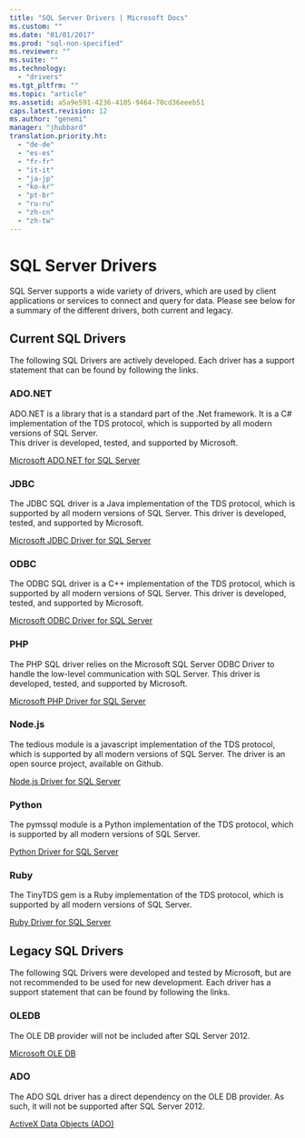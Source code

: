```yaml
---
title: "SQL Server Drivers | Microsoft Docs"
ms.custom: ""
ms.date: "01/01/2017"
ms.prod: "sql-non-specified"
ms.reviewer: ""
ms.suite: ""
ms.technology: 
  - "drivers"
ms.tgt_pltfrm: ""
ms.topic: "article"
ms.assetid: a5a9e591-4236-4105-9464-70cd36eeeb51
caps.latest.revision: 12
ms.author: "genemi"
manager: "jhubbard"
translation.priority.ht: 
  - "de-de"
  - "es-es"
  - "fr-fr"
  - "it-it"
  - "ja-jp"
  - "ko-kr"
  - "pt-br"
  - "ru-ru"
  - "zh-cn"
  - "zh-tw"
---
```

# SQL Server Drivers
SQL Server supports a wide variety of drivers, which are used by client applications or services to connect and query for data.  Please see below for a summary of the different drivers, both current and legacy.  
  
## Current SQL Drivers  
 The following SQL Drivers are actively developed. Each driver has a support statement that can be found by following the links.  
  
### ADO.NET  
 ADO.NET is a library that is a standard part of the .Net framework.  It is a C# implementation of the TDS protocol, which is supported by all modern versions of SQL Server.    
                          This driver is developed, tested, and supported by Microsoft.  
  
 [Microsoft ADO.NET for SQL Server](../Topic/Microsoft%20ADO.NET%20for%20SQL%20Server.md)  
  
### JDBC  
 The JDBC SQL driver is a Java implementation of the TDS protocol, which is supported by all modern versions of SQL Server.  This driver is developed, tested, and supported by Microsoft.  
  
 [Microsoft JDBC Driver for SQL Server](../Topic/Microsoft%20JDBC%20Driver%20for%20SQL%20Server.md)  
  
### ODBC  
 The ODBC SQL driver is a C++ implementation of the TDS protocol, which is supported by all modern versions of SQL Server.  This driver is developed, tested, and supported by Microsoft.  
  
 [Microsoft ODBC Driver for SQL Server](../Topic/Microsoft%20ODBC%20Driver%20for%20SQL%20Server.md)  
  
### PHP  
 The PHP SQL driver relies on the Microsoft SQL Server ODBC Driver to handle the low-level communication with SQL Server.  This driver is developed, tested, and supported by Microsoft.  
  
 [Microsoft PHP Driver for SQL Server](../Topic/Microsoft%20PHP%20Driver%20for%20SQL%20Server.md)  
  
### Node.js  
 The tedious module is a javascript implementation of the TDS protocol, which is supported by all modern versions of SQL Server.  The driver is an open source project, available on Github.  
  
 [Node.js Driver for SQL Server](../Topic/Node.js%20Driver%20for%20SQL%20Server.md)  
  
### Python  
 The pymssql module is a Python implementation of the TDS protocol, which is supported by all modern versions of SQL Server.  
  
 [Python Driver for SQL Server](../Topic/Python%20Driver%20for%20SQL%20Server.md)  
  
### Ruby  
 The TinyTDS gem is a Ruby implementation of the TDS protocol, which is supported by all modern versions of SQL Server.  
  
 [Ruby Driver for SQL Server](../Topic/Ruby%20Driver%20for%20SQL%20Server.md)  
  
## Legacy SQL Drivers  
 The following SQL Drivers were developed and tested by Microsoft, but are not recommended to be used for new development. Each driver has a support statement that can be found by following the links.  
  
### OLEDB  
 The OLE DB provider will not be included after SQL Server 2012.  
  
 [Microsoft OLE DB](https://msdn.microsoft.com/library/ms722784.aspx)  
  
### ADO  
 The ADO SQL driver has a direct dependency on the OLE DB provider.  As such, it will not be supported after SQL Server 2012.  
  
 [ActiveX Data Objects (ADO)](../Topic/ActiveX%20Data%20Objects%20\(ADO\).md)